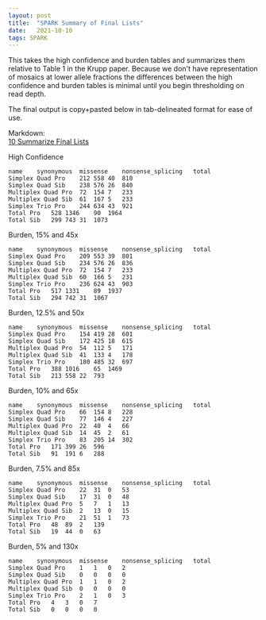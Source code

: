 ```yaml
---
layout: post
title:  "SPARK Summary of Final Lists"
date:   2021-10-10
tags: SPARK
---
```


This takes the high confidence and burden tables and summarizes them relative to Table 1 in the Krupp paper. Because we don't have representation of mosaics at lower allele fractions the differences between the high confidence and burden tables is minimal until you begin thresholding on read depth.

The final output is copy+pasted below in tab-delineated format for ease of use.

Markdown:
<br>[10 Summarize Final Lists](https://www.dropbox.com/s/hbkj3lsf8bcrj4a/10_summarize_final_lists.html?dl=0)

High Confidence
```
name	synonymous	missense	nonsense_splicing	total
Simplex	Quad Pro	212	558	40	810
Simplex	Quad Sib	238	576	26	840
Multiplex Quad Pro	72	154	7	233
Multiplex Quad Sib	61	167	5	233
Simplex	Trio Pro	244	634	43	921
Total Pro	528	1346	90	1964
Total Sib	299	743	31	1073
```

Burden, 15% and 45x
```
name	synonymous	missense	nonsense_splicing	total
Simplex Quad Pro	209	553	39	801
Simplex Quad Sib	234	576	26	836
Multiplex Quad Pro	72	154	7	233
Multiplex Quad Sib	60	166	5	231
Simplex	Trio Pro	236	624	43	903
Total Pro	517	1331	89	1937
Total Sib	294	742	31	1067
```

Burden, 12.5% and 50x
```
name	synonymous	missense	nonsense_splicing	total
Simplex	Quad Pro	154	419	28	601
Simplex	Quad Sib	172	425	18	615
Multiplex Quad Pro	54	112	5	171
Multiplex Quad Sib	41	133	4	178
Simplex Trio Pro	180	485	32	697
Total Pro	388	1016	65	1469
Total Sib	213	558	22	793
```

Burden, 10% and 65x
```
name	synonymous	missense	nonsense_splicing	total
Simplex Quad Pro	66	154	8	228
Simplex Quad Sib	77	146	4	227
Multiplex Quad Pro	22	40	4	66
Multiplex Quad Sib	14	45	2	61
Simplex	Trio Pro	83	205	14	302
Total Pro	171	399	26	596
Total Sib	91	191	6	288
```

Burden, 7.5% and 85x
```
name	synonymous	missense	nonsense_splicing	total
Simplex Quad Pro	22	31	0	53
Simplex Quad Sib	17	31	0	48
Multiplex Quad Pro	5	7	1	13
Multiplex Quad Sib	2	13	0	15
Simplex Trio Pro	21	51	1	73
Total Pro	48	89	2	139
Total Sib	19	44	0	63
```

Burden, 5% and 130x
```
name	synonymous	missense	nonsense_splicing	total
Simplex Quad Pro	1	1	0	2
Simplex Quad Sib	0	0	0	0
Multiplex Quad Pro	1	1	0	2
Multiplex Quad Sib	0	0	0	0
Simplex Trio Pro	2	1	0	3
Total Pro	4	3	0	7
Total Sib	0	0	0	0
```